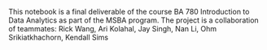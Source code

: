 This notebook is a final deliverable of the course BA 780 Introduction to Data Analytics as part of the MSBA program.
The project is a collaboration of teammates: Rick Wang, Ari Kolahal, Jay Singh, Nan Li, Ohm Srikiatkhachorn, Kendall Sims

